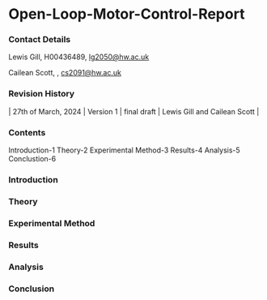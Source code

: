 # Open-Loop-Motor-Control-Report
### Contact Details
Lewis Gill, H00436489, lg2050@hw.ac.uk 

Cailean Scott, , cs2091@hw.ac.uk

### Revision History
| 27th of March, 2024 |
Version 1 |
final draft |
Lewis Gill and Cailean Scott |

### Contents
Introduction-1
Theory-2
Experimental Method-3
Results-4
Analysis-5
Conclustion-6

### Introduction

### Theory 

### Experimental Method

### Results 

### Analysis

### Conclusion

